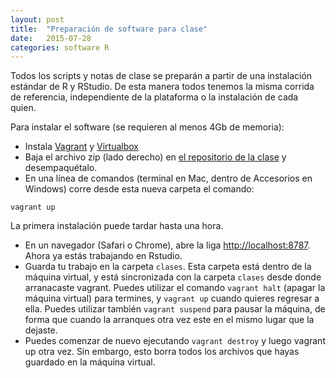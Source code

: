 ```yaml
---
layout: post
title:  "Preparación de software para clase"
date:   2015-07-28 
categories: software R
---
```


Todos los scripts y notas de clase se preparán a partir de una instalación estándar de R y RStudio. De esta manera todos tenemos la misma corrida de referencia, independiente de la plataforma o la instalación de cada quien. 

Para instalar el software (se requieren al menos 4Gb de memoria):

- Instala [Vagrant](https://www.vagrantup.com) y [Virtualbox](https://www.virtualbox.org)
- Baja el archivo zip (lado derecho) en [el repositorio de la clase](https://github.com/felipegonzalez/aprendizaje_estadistico_2015) y desempaquétalo.
- En una línea de comandos (terminal en Mac, dentro de Accesorios en Windows) corre desde esta nueva carpeta el comando:
```
vagrant up
```
La primera instalación puede tardar hasta una hora.
- En un navegador (Safari o Chrome), abre la liga [http://localhost:8787](http://localhost:8787). Ahora ya estás trabajando en Rstudio.
- Guarda tu trabajo en la carpeta  `clases`. Esta carpeta está dentro de la máquina virtual,
y está sincronizada con la carpeta `clases` desde donde arranacaste vagrant. Puedes utilizar
el comando `vagrant halt` (apagar la máquina virtual) para termines, y `vagrant up` cuando quieres regresar a ella. Puedes utilizar también `vagrant suspend` para pausar la máquina, de forma que cuando la arranques otra
vez este en el mismo lugar que la dejaste.
- Puedes comenzar de nuevo ejecutando `vagrant destroy` y luego vagrant up otra vez. Sin embargo, esto
borra todos los archivos que hayas guardado en la máquina virtual.
